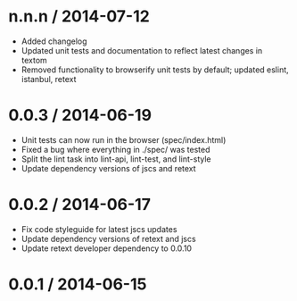 
n.n.n / 2014-07-12
==================

 * Added changelog
 * Updated unit tests and documentation to reflect latest changes in textom
 * Removed functionality to browserify unit tests by default; updated eslint, istanbul, retext

0.0.3 / 2014-06-19
==================

 * Unit tests can now run in the browser (spec/index.html)
 * Fixed a bug where everything in ./spec/ was tested
 * Split the lint task into lint-api, lint-test, and lint-style
 * Update dependency versions of jscs and retext

0.0.2 / 2014-06-17
==================

 * Fix code styleguide for latest jscs updates
 * Update dependency versions of retext and jscs
 * Update retext developer dependency to 0.0.10

0.0.1 / 2014-06-15
==================
